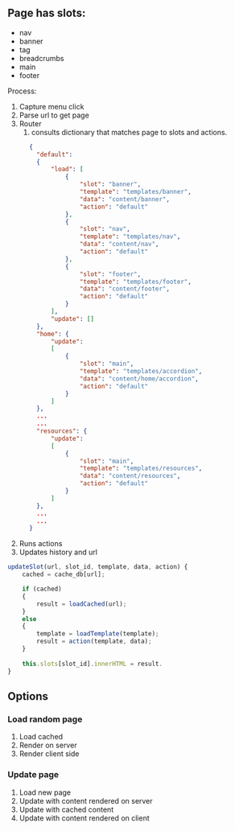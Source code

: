 ## Page has slots:

- nav
- banner
- tag
- breadcrumbs
- main
- footer

Process:

1. Capture menu click
2. Parse url to get page
3. Router
   1. consults dictionary that matches
      page to slots and actions.

```json
      {
        "default": 
        {
            "load": [
                {
                    "slot": "banner",
                    "template": "templates/banner",
                    "data": "content/banner",
                    "action": "default"
                },
                {
                    "slot": "nav",
                    "template": "templates/nav",
                    "data": "content/nav",
                    "action": "default"
                },
                {
                    "slot": "footer",
                    "template": "templates/footer",
                    "data": "content/footer",
                    "action": "default"
                }
            ],
            "update": []
        },
        "home": {
            "update": 
            [
                {
                    "slot": "main",
                    "template": "templates/accordion",
                    "data": "content/home/accordion",
                    "action": "default"
                }
            ]
        },
        ...
        ...
        "resources": {
            "update": 
            [
                {
                    "slot": "main",
                    "template": "templates/resources",
                    "data": "content/resources",
                    "action": "default"
                }
            ]
        },
        ...
        ...
      }
```


   2. Runs actions
   3. Updates history and url


```js
updateSlot(url, slot_id, template, data, action) {
    cached = cache_db[url];

    if (cached)
    {
        result = loadCached(url);
    }
    else
    {
        template = loadTemplate(template);
        result = action(template, data);
    }
    
    this.slots[slot_id].innerHTML = result.
}
```

## Options

### Load random page
1. Load cached
2. Render on server
3. Render client side

### Update page
1. Load new page
2. Update with content rendered on server
3. Update with cached content
4. Update with content rendered on client



